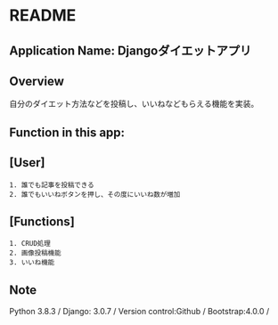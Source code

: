 # README

## Application Name: Djangoダイエットアプリ


## Overview
自分のダイエット方法などを投稿し、いいねなどもらえる機能を実装。

## Function in this app:

## [User]
```
1. 誰でも記事を投稿できる
2. 誰でもいいねボタンを押し、その度にいいね数が増加
```



## [Functions]
```
1. CRUD処理
2. 画像投稿機能
3. いいね機能
```



## Note
Python 3.8.3 /
Django: 3.0.7 /
Version control:Github /
Bootstrap:4.0.0 /
